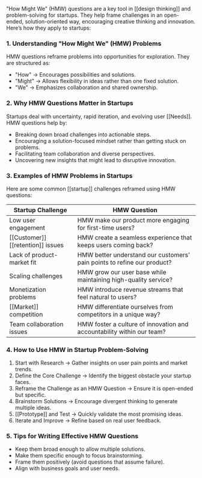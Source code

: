 "How Might We" (HMW) questions are a key tool in [[design thinking]] and problem-solving for startups. They help frame challenges in an open-ended, solution-oriented way, encouraging creative thinking and innovation. Here’s how they apply to startups:

### 1. Understanding "How Might We" (HMW) Problems

HMW questions reframe problems into opportunities for exploration. They are structured as:

- "How" → Encourages possibilities and solutions.
- "Might" → Allows flexibility in ideas rather than one fixed solution.
- "We" → Emphasizes collaboration and shared ownership.

### 2. Why HMW Questions Matter in Startups

Startups deal with uncertainty, rapid iteration, and evolving user [[Needs]]. HMW questions help by:

- Breaking down broad challenges into actionable steps.
- Encouraging a solution-focused mindset rather than getting stuck on problems.
- Facilitating team collaboration and diverse perspectives.
- Uncovering new insights that might lead to disruptive innovation.

### 3. Examples of HMW Problems in Startups

Here are some common [[startup]] challenges reframed using HMW questions:

|Startup Challenge|HMW Question|
|---|---|
|Low user engagement|HMW make our product more engaging for first-time users?|
|[[Customer]] [[retention]] issues|HMW create a seamless experience that keeps users coming back?|
|Lack of product-market fit|HMW better understand our customers’ pain points to refine our product?|
|Scaling challenges|HMW grow our user base while maintaining high-quality service?|
|Monetization problems|HMW introduce revenue streams that feel natural to users?|
|[[Market]] competition|HMW differentiate ourselves from competitors in a unique way?|
|Team collaboration issues|HMW foster a culture of innovation and accountability within our team?|

### 4. How to Use HMW in Startup Problem-Solving

1. Start with Research → Gather insights on user pain points and market trends.
2. Define the Core Challenge → Identify the biggest obstacle your startup faces.
3. Reframe the Challenge as an HMW Question → Ensure it is open-ended but specific.
4. Brainstorm Solutions → Encourage divergent thinking to generate multiple ideas.
5. [[Prototype]] and Test → Quickly validate the most promising ideas.
6. Iterate and Improve → Refine based on real user feedback.

### 5. Tips for Writing Effective HMW Questions

- Keep them broad enough to allow multiple solutions.
- Make them specific enough to focus brainstorming.
- Frame them positively (avoid questions that assume failure).
- Align with business goals and user needs.

